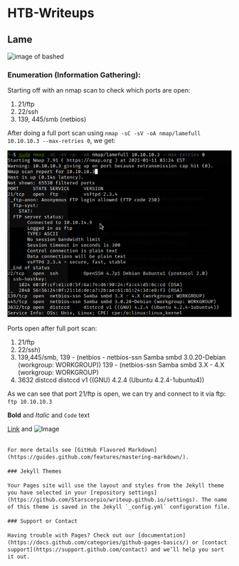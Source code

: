 # HTB-Writeups

## Lame


   ![image of bashed](https://miro.medium.com/max/529/1*_2A-7FgpNOMcLenwQqqX7g.png)


### Enumeration (Information Gathering):
Starting off with an nmap scan to check which ports are open:
1. 21/ftp
2. 22/ssh
3. 139, 445/smb (netbios)

After doing a full port scan using `nmap -sC -sV -oA nmap/lamefull 10.10.10.3 --max-retries 0`, we get:


![nmap scan](/assets/Lamenmap.png)



Ports open after full port scan:
1. 21/ftp
2. 22/ssh)
3. 139,445/smb, 139 - (netbios - netbios-ssn Samba smbd 3.0.20-Debian (workgroup: WORKGROUP)) 139 - (netbios-ssn Samba smbd 3.X - 4.X (workgroup: WORKGROUP)
4. 3632 distccd distccd v1 ((GNU) 4.2.4 (Ubuntu 4.2.4-1ubuntu4))

As we can see that port 21/ftp is open, we can try and connect to it via ftp:
`ftp 10.10.10.3`



**Bold** and _Italic_ and `Code` text

[Link](url) and ![Image](src)
```

For more details see [GitHub Flavored Markdown](https://guides.github.com/features/mastering-markdown/).

### Jekyll Themes

Your Pages site will use the layout and styles from the Jekyll theme you have selected in your [repository settings](https://github.com/Starscorpio/writeup.github.io/settings). The name of this theme is saved in the Jekyll `_config.yml` configuration file.

### Support or Contact

Having trouble with Pages? Check out our [documentation](https://docs.github.com/categories/github-pages-basics/) or [contact support](https://support.github.com/contact) and we’ll help you sort it out.
